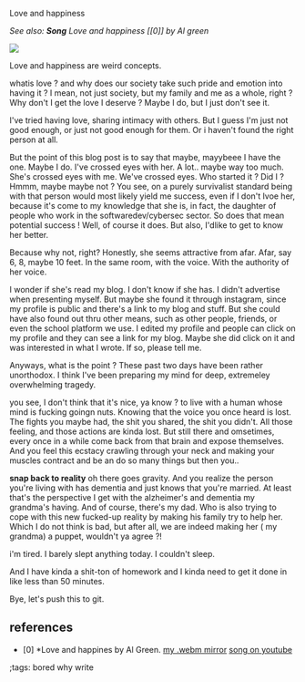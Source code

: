 Love and happiness

_See also: **Song** Love and happiness [[0]] by Al green_

<img src=alice.jpeg >

Love and happiness are weird concepts.

whatis love ? and why does our society take such pride and emotion 
into having it ? I mean, not just society, but my family and me as a
whole, right ? Why don't I get the love I deserve ? Maybe I do, but
I just don't see it.

I've tried having love, sharing intimacy with others. But I guess I'm
just not good enough, or just not good enough for them. Or i haven't
found the right person at all. 

But the point of this blog post is to say that maybe, mayybeee
I have the one. Maybe I do. I've crossed eyes with her. A lot.. maybe
way too much. She's crossed eyes with me. We've crossed eyes. 
Who started it ? Did I ? Hmmm, maybe maybe not ? You see, on a 
purely survivalist standard being with that person would most likely
yield me success, even if I don't lvoe her, because it's come to
my knowledge that she is, in fact, the daughter of people
who work in the softwaredev/cybersec sector. So does that mean
potential success ! Well, of course it does. But also, I'dlike to get
to know her better.

Because why not, right? Honestly, she seems attractive from afar. 
Afar, say 6, 8, maybe 10 feet. In the same room, with the voice.
With the authority of her voice. 

I wonder if she's read my blog. I don't know if she has. I didn't 
advertise when presenting myself. But maybe she found it through
instagram, since my profile is public and there's a link to my blog
and stuff. But she could have also found out thru other means,
such as other people, friends, or even the school platform we 
use. I edited my profile and people can click on my profile 
and they can see a link for my blog. Maybe she did click on it
and was interested in what I wrote. If so, please tell me.

Anyways, what is the point ? These past two days have been rather
unorthodox. I think I've been preparing my mind for deep,
extremeley overwhelming tragedy.

you see, I don't think that it's nice, ya know ? to live with a human
whose mind is fucking goingn nuts. Knowing that the voice you once heard
is lost. The fights you maybe had, the shit you shared, the shit 
you didn't. All those feeling, and those actions are kinda lost. But still
there and omsetimes, every once in a while come back from that brain
and expose themselves. And you feel this 
ecstacy crawling through your neck and making your muscles contract
and be an do so many things but then you..

**snap back to reality** oh there goes gravity. And you realize the person
you're living with has dementia and just knows that you're married.
At least that's the perspective I get with the alzheimer's and dementia my
grandma's having. And of course, there's my dad. Who is also trying to cope
with this new fucked-up reality by making his family try to help her. Which
I do not think is bad, but after all, we are indeed making her ( my grandma) 
a puppet, wouldn't ya agree ?! 

i'm tired. I barely slept anything today. I couldn't sleep.

And I have kinda a shit-ton of homework and I kinda need to get it done in like
less than 50 minutes.

Bye, let's push this to git.


## references

- [0] *Love and happines by Al Green. 
[my .webm mirror](https://files.thetrevor.tech/musique/Al%20Green%20-%20Love%20and%20Happiness%20%5BrqqAnjY2Rmo%5D.webm)
[song on youtube](https://www.youtube.com/watch?v=rqqAnjY2Rmo)

;tags: bored why write 
